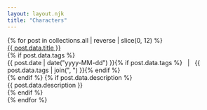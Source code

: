 ```yaml
---
layout: layout.njk
title: "Characters"
---
```


<div class="grid-posts">
{% for post in collections.all | reverse | slice(0, 12) %}
  <div class="post-card">
    <div class="title">
      <a href="{{ post.url }}">{{ post.data.title }}</a>
    </div>
    {% if post.data.tags %}
      <div class="meta">
        {{ post.date | date("yyyy-MM-dd") }}{% if post.data.tags %} &nbsp; | &nbsp; {{ post.data.tags | join(", ") }}{% endif %}
      </div>
    {% endif %}
    {% if post.data.description %}
      <div class="desc">
        {{ post.data.description }}
      </div>
    {% endif %}
  </div>
{% endfor %}
</div>